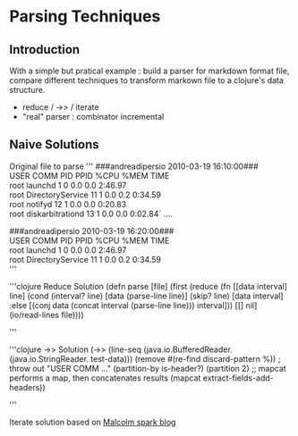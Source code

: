 # Parsing Techniques

## Introduction

With a simple but pratical example : build a parser for markdown format file, compare different techniques to transform markown file to a clojure's data structure.

+ reduce / ->> / iterate
+ "real" parser : combinator incremental

## Naive Solutions 

Original file to parse
'''
###andreadipersio 2010-03-19 16:10:00###                                                                                
USER     COMM               PID  PPID  %CPU %MEM      TIME  
root     launchd              1     0   0.0  0.0   2:46.97  
root     DirectoryService    11     1   0.0  0.2   0:34.59  
root     notifyd             12     1   0.0  0.0   0:20.83  
root     diskarbitrationd    13     1   0.0  0.0   0:02.84`
....

###andreadipersio 2010-03-19 16:20:00###                                                                                
USER     COMM               PID  PPID  %CPU %MEM      TIME  
root     launchd              1     0   0.0  0.0   2:46.97  
root     DirectoryService    11     1   0.0  0.2   0:34.59  
'''

'''clojure Reduce Solution
(defn parse [file]
  (first
   (reduce
    (fn [[data interval] line]
      (cond
       (interval? line) [data (parse-line line)]
       (skip? line)     [data interval]
       :else            [(conj data (concat interval (parse-line line))) interval]))
    [[] nil]
    (io/read-lines file))))

'''

'''clojure ->> Solution
(->> (line-seq (java.io.BufferedReader. (java.io.StringReader. test-data)))
     (remove #(re-find discard-pattern %)) ; throw out "USER  COMM ..."
     (partition-by is-header?)
     (partition 2)
     ;; mapcat performs a map, then concatenates results
     (mapcat extract-fields-add-headers))

'''

Iterate solution based on [Malcolm spark blog](http://blog.malcolmsparks.com/?p=17) 